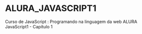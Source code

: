 # ALURA_JAVASCRIPT1
Curso de
JavaScript : Programando na linguagem da web
ALURA JavaScript1 - Capítulo 1
